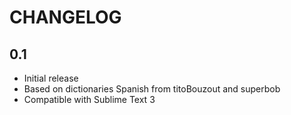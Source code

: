 CHANGELOG
=========

0.1
---

  * Initial release
  * Based on dictionaries Spanish from titoBouzout and superbob
  * Compatible with Sublime Text 3
